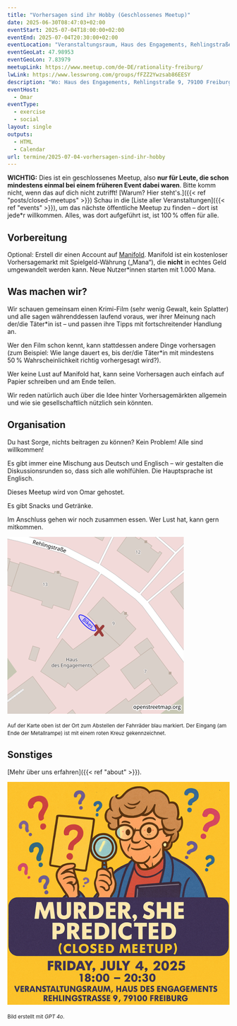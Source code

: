 ```yaml
---
title: "Vorhersagen sind ihr Hobby (Geschlossenes Meetup)"
date: 2025-06-30T08:47:03+02:00
eventStart: 2025-07-04T18:00:00+02:00
eventEnd: 2025-07-04T20:30:00+02:00
eventLocation: "Veranstaltungsraum, Haus des Engagements, Rehlingstraße 9, 79100 Freiburg"
eventGeoLat: 47.98953
eventGeoLon: 7.83979
meetupLink: https://www.meetup.com/de-DE/rationality-freiburg/
lwLink: https://www.lesswrong.com/groups/fFZZ2Ywzsab86EESY
description: "Wo: Haus des Engagements, Rehlingstraße 9, 79100 Freiburg. Wann: Freitag, 4. Juli 2025 um 18:00 Uhr (MESZ)."
eventHost:
  - Omar
eventType:
  - exercise
  - social
layout: single
outputs:
  - HTML
  - Calendar
url: termine/2025-07-04-vorhersagen-sind-ihr-hobby
---
```


**WICHTIG:** Dies ist ein geschlossenes Meetup, also **nur für Leute, die schon mindestens einmal bei einem früheren Event dabei waren**. Bitte komm nicht, wenn das auf dich nicht zutrifft! [Warum? Hier steht's.]({{< ref "posts/closed-meetups" >}})
Schau in die [Liste aller Veranstaltungen]({{< ref "events" >}}), um das nächste öffentliche Meetup zu finden – dort ist jede*r willkommen. Alles, was dort aufgeführt ist, ist 100 % offen für alle.

## Vorbereitung

Optional: Erstell dir einen Account auf [Manifold](https://manifold.markets/).
Manifold ist ein kostenloser Vorhersagemarkt mit Spielgeld-Währung („Mana“), die **nicht** in echtes Geld umgewandelt werden kann. Neue Nutzer*innen starten mit 1.000 Mana.

## Was machen wir?

Wir schauen gemeinsam einen Krimi-Film (sehr wenig Gewalt, kein Splatter) und alle sagen währenddessen laufend voraus, wer ihrer Meinung nach der/die Täter*in ist – und passen ihre Tipps mit fortschreitender Handlung an.

Wer den Film schon kennt, kann stattdessen andere Dinge vorhersagen (zum Beispiel: Wie lange dauert es, bis der/die Täter*in mit mindestens 50 % Wahrscheinlichkeit richtig vorhergesagt wird?).

Wer keine Lust auf Manifold hat, kann seine Vorhersagen auch einfach auf Papier schreiben und am Ende teilen.

Wir reden natürlich auch über die Idee hinter Vorhersagemärkten allgemein und wie sie gesellschaftlich nützlich sein könnten.

## Organisation

Du hast Sorge, nichts beitragen zu können? Kein Problem! Alle sind willkommen!

Es gibt immer eine Mischung aus Deutsch und Englisch – wir gestalten die Diskussionsrunden so, dass sich alle wohlfühlen. Die Hauptsprache ist Englisch.

Dieses Meetup wird von Omar gehostet.

Es gibt Snacks und Getränke.

Im Anschluss gehen wir noch zusammen essen. Wer Lust hat, kann gern mitkommen.

![Ort (Veranstaltungsraum, Haus des Engagements)](/images/hde-new-building-2.png)

<small>Auf der Karte oben ist der Ort zum Abstellen der Fahrräder blau markiert. Der Eingang (am Ende der Metallrampe) ist mit einem roten Kreuz gekennzeichnet.</small>


## Sonstiges

[Mehr über uns erfahren]({{< ref "about" >}}).

![Detektivin mit Lupe](cover.png "Detektivin mit Lupe")

<small>Bild erstellt mit *GPT 4o*.</small>
